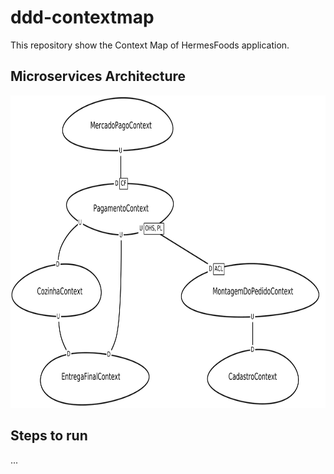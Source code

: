 # ddd-contextmap

This repository show the Context Map of HermesFoods application.

## Microservices Architecture

<img src="./img/context_map_hermes_foods.png" width="700px" height="500px">


## Steps to run
...
